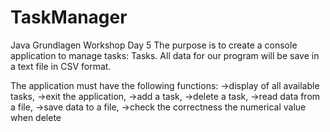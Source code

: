 # TaskManager
Java Grundlagen Workshop Day 5
The purpose is to create a console application to manage tasks: Tasks.
All  data for our program will be save in a text file in CSV format.

The application must have the following functions:
        ->display of all available tasks,
        ->exit the application,
        ->add a task,
        ->delete a task,
        ->read data from a file,
        ->save data to a file,
        ->check the correctness the numerical value when delete
        
        

